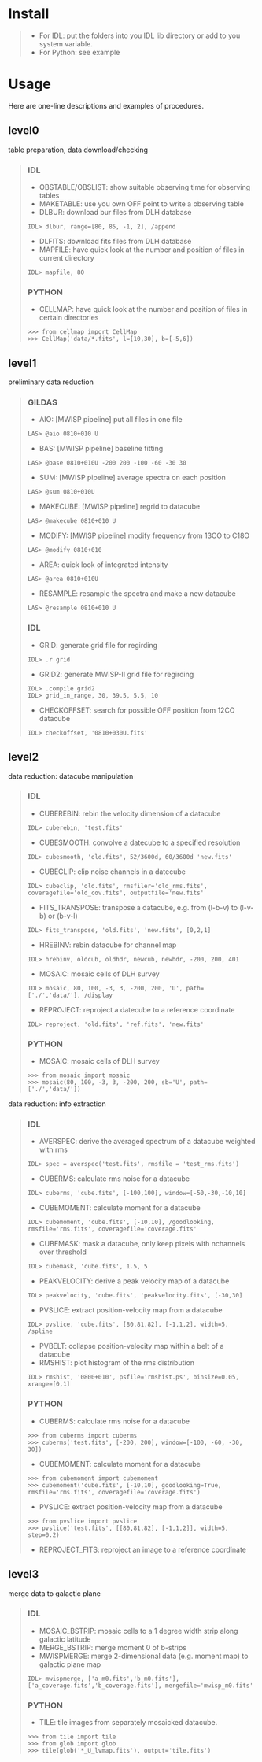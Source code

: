 # Install
>- For IDL: put the folders into you IDL lib directory or add to you system variable.
>- For Python: see example

# Usage
Here are one-line descriptions and examples of procedures.

## level0
table preparation, data download/checking

>### IDL
>- OBSTABLE/OBSLIST: show suitable observing time for observing tables
>- MAKETABLE: use you own OFF point to write a observing table
>- DLBUR: download bur files from DLH database
> <pre><code>IDL> dlbur, range=[80, 85, -1, 2], /append </code></pre>
>- DLFITS: download fits files from DLH database
>- MAPFILE: have quick look at the number and position of files in current directory
> <pre><code>IDL> mapfile, 80 </code></pre>
>### PYTHON
>- CELLMAP: have quick look at the number and position of files in certain directories
> <pre><code>>>> from cellmap import CellMap
> >>> CellMap('data/*.fits', l=[10,30], b=[-5,6]) </code></pre>


## level1
preliminary data reduction

>### GILDAS
>- AIO: [MWISP pipeline] put all files in one file
> <pre><code>LAS> @aio 0810+010 U </code></pre>
>- BAS: [MWISP pipeline] baseline fitting
> <pre><code>LAS> @base 0810+010U -200 200 -100 -60 -30 30 </code></pre>
>- SUM: [MWISP pipeline] average spectra on each position
> <pre><code>LAS> @sum 0810+010U </code></pre>
>- MAKECUBE: [MWISP pipeline] regrid to datacube
> <pre><code>LAS> @makecube 0810+010 U </code></pre>
>- MODIFY: [MWISP pipeline] modify frequency from 13CO to C18O
> <pre><code>LAS> @modify 0810+010 </code></pre>
>- AREA: quick look of integrated intensity
> <pre><code>LAS> @area 0810+010U </code></pre>
>- RESAMPLE: resample the spectra and make a new datacube
> <pre><code>LAS> @resample 0810+010 U </code></pre>
>### IDL
>- GRID: generate grid file for regirding
> <pre><code>IDL> .r grid </code></pre>
>- GRID2: generate MWISP-II grid file for regirding
> <pre><code>IDL> .compile grid2
> IDL> grid_in_range, 30, 39.5, 5.5, 10 </code></pre>
>- CHECKOFFSET: search for possible OFF position from 12CO datacube
> <pre><code>IDL> checkoffset, '0810+030U.fits' </code></pre>

## level2
data reduction: datacube manipulation

>### IDL
>- CUBEREBIN: rebin the velocity dimension of a datacube
> <pre><code>IDL> cuberebin, 'test.fits' </code></pre>
>- CUBESMOOTH: convolve a datecube to a specified resolution
> <pre><code>IDL> cubesmooth, 'old.fits', 52/3600d, 60/3600d 'new.fits' </code></pre>
>- CUBECLIP: clip noise channels in a datecube
> <pre><code>IDL> cubeclip, 'old.fits', rmsfiler='old_rms.fits', coveragefile='old_cov.fits', outputfile='new.fits' </code></pre>
>- FITS_TRANSPOSE: transpose a datacube, e.g. from (l-b-v) to (l-v-b) or (b-v-l)
> <pre><code>IDL> fits_transpose, 'old.fits', 'new.fits', [0,2,1] </code></pre>
>- HREBINV: rebin datacube for channel map
> <pre><code>IDL> hrebinv, oldcub, oldhdr, newcub, newhdr, -200, 200, 401 </code></pre>
>- MOSAIC: mosaic cells of DLH survey
> <pre><code>IDL> mosaic, 80, 100, -3, 3, -200, 200, 'U', path=['./','data/'], /display </code></pre>
>- REPROJECT: reproject a datecube to a reference coordinate
> <pre><code>IDL> reproject, 'old.fits', 'ref.fits', 'new.fits' </code></pre>
>### PYTHON
>- MOSAIC: mosaic cells of DLH survey
> <pre><code>>>> from mosaic import mosaic
> >>> mosaic(80, 100, -3, 3, -200, 200, sb='U', path=['./','data/']) </code></pre>

data reduction: info extraction

>### IDL
>- AVERSPEC: derive the averaged spectrum of a datacube weighted with rms
> <pre><code>IDL> spec = averspec('test.fits', rmsfile = 'test_rms.fits') </code></pre>
>- CUBERMS: calculate rms noise for a datacube
> <pre><code>IDL> cuberms, 'cube.fits', [-100,100], window=[-50,-30,-10,10] </code></pre>
>- CUBEMOMENT: calculate moment for a datacube
> <pre><code>IDL> cubemoment, 'cube.fits', [-10,10], /goodlooking, rmsfile='rms.fits', coveragefile='coverage.fits' </code></pre>
>- CUBEMASK: mask a datacube, only keep pixels with nchannels over threshold
> <pre><code>IDL> cubemask, 'cube.fits', 1.5, 5 </code></pre>
>- PEAKVELOCITY: derive a peak velocity map of a datacube
> <pre><code>IDL> peakvelocity, 'cube.fits', 'peakvelocity.fits', [-30,30] </code></pre>
>- PVSLICE: extract position-velocity map from a datacube
> <pre><code>IDL> pvslice, 'cube.fits', [80,81,82], [-1,1,2], width=5, /spline </code></pre>
>- PVBELT: collapse position-velocity map within a belt of a datacube
>- RMSHIST: plot histogram of the rms distribution
> <pre><code>IDL> rmshist, '0800+010', psfile='rmshist.ps', binsize=0.05, xrange=[0,1] </code></pre>
>### PYTHON
>- CUBERMS: calculate rms noise for a datacube
> <pre><code>>>> from cuberms import cuberms
> >>> cuberms('test.fits', [-200, 200], window=[-100, -60, -30, 30]) </code></pre>
>- CUBEMOMENT: calculate moment for a datacube
> <pre><code>>>> from cubemoment import cubemoment
> >>> cubemoment('cube.fits', [-10,10], goodlooking=True, rmsfile='rms.fits', coveragefile='coverage.fits') </code></pre>
>- PVSLICE: extract position-velocity map from a datacube
> <pre><code>>>> from pvslice import pvslice
> >>> pvslice('test.fits', [[80,81,82], [-1,1,2]], width=5, step=0.2) </code></pre>
>- REPROJECT_FITS: reproject an image to a reference coordinate

## level3
merge data to galactic plane

>### IDL
>- MOSAIC_BSTRIP: mosaic cells to a 1 degree width strip along galactic latitude
>- MERGE_BSTRIP: merge moment 0 of b-strips
>- MWISPMERGE: merge 2-dimensional data (e.g. moment map) to galactic plane map
> <pre><code>IDL> mwispmerge, ['a_m0.fits','b_m0.fits'], ['a_coverage.fits','b_coverage.fits'], mergefile='mwisp_m0.fits' </code></pre>
>### PYTHON
>- TILE: tile images from separately mosaicked datacube.
> <pre><code>>>> from tile import tile
> >>> from glob import glob
> >>> tile(glob('*_U_lvmap.fits'), output='tile.fits') </code></pre>
